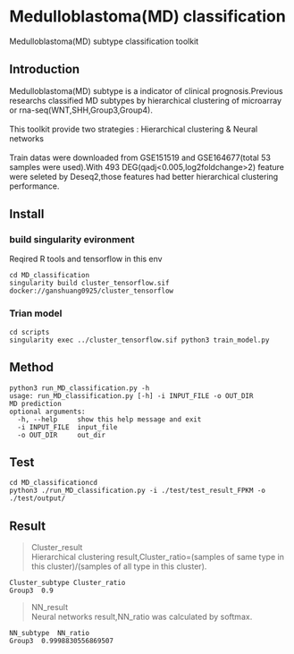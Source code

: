 # Medulloblastoma(MD) classification
Medulloblastoma(MD) subtype classification toolkit
 
## Introduction
Medulloblastoma(MD) subtype is a indicator of clinical prognosis.Previous researchs classified MD subtypes by hierarchical clustering of microarray or rna-seq(WNT,SHH,Group3,Group4). \
\
This toolkit provide two strategies : Hierarchical clustering & Neural networks \
\
Train datas were downloaded from GSE151519 and GSE164677(total 53 samples were used).With 493 DEG(qadj<0.005,log2foldchange>2) feature were seleted by Deseq2,those features had better hierarchical clustering performance.

## Install
### build singularity evironment 
Reqired R tools and tensorflow in this env 
```
cd MD_classification
singularity build cluster_tensorflow.sif docker://ganshuang0925/cluster_tensorflow
```
### Trian model
```  
cd scripts
singularity exec ../cluster_tensorflow.sif python3 train_model.py
```

## Method
```
python3 run_MD_classification.py -h
usage: run_MD_classification.py [-h] -i INPUT_FILE -o OUT_DIR
MD prediction
optional arguments:
  -h, --help     show this help message and exit
  -i INPUT_FILE  input_file
  -o OUT_DIR     out_dir
```
## Test
```
cd MD_classificationcd  
python3 ./run_MD_classification.py -i ./test/test_result_FPKM -o ./test/output/
```
## Result
> Cluster_result \
Hierarchical clustering result,Cluster_ratio=(samples of same type in this cluster)/(samples of all type in this cluster).
```
Cluster_subtype	Cluster_ratio
Group3	0.9
```
> NN_result \
Neural networks result,NN_ratio was calculated by softmax.
```
NN_subtype	NN_ratio
Group3	0.9998830556869507
```

